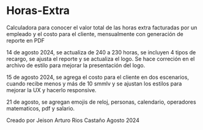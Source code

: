 # Horas-Extra

Calculadora para conocer el valor total de las horas extra facturadas por un empleado y el costo para el cliente, mensualmente con generación de reporte en PDF

14 de agosto 2024, se actualiza de 240 a 230 horas, se incluyen 4 tipos de recargo, se ajusta el reporte y se actualiza el logo. Se hace correción en el archivo de estilo para mejorar la presentación del logo.

15 de agosto 2024, se agrega el costo para el cliente en dos escenarios, cuando recibe menos y más de 10 smmlv y se ajustan los estilos para mejorar la UX y hacerlo responsive.

21 de agosto, se agregan emojis de reloj, personas, calendario, operadores matematicos, pdf y salario.

Creado por Jeison Arturo Rios Castaño Agosto 2024

